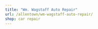 ```yaml
---
title: "Wm. Wagstaff Auto Repair"
url: /allentown/wm-wagstaff-auto-repair/
shop: car repair
---
```

